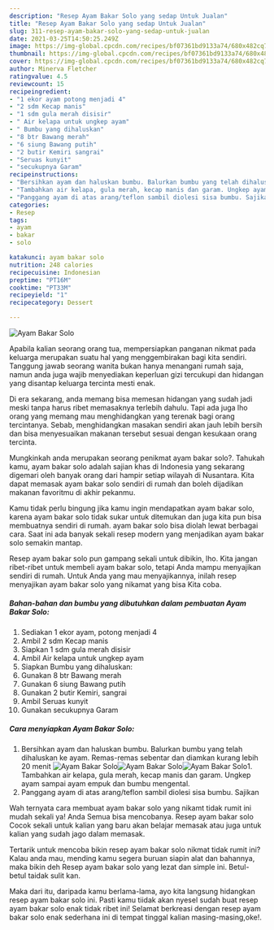 ```yaml
---
description: "Resep Ayam Bakar Solo yang sedap Untuk Jualan"
title: "Resep Ayam Bakar Solo yang sedap Untuk Jualan"
slug: 311-resep-ayam-bakar-solo-yang-sedap-untuk-jualan
date: 2021-03-25T14:50:25.249Z
image: https://img-global.cpcdn.com/recipes/bf07361bd9133a74/680x482cq70/ayam-bakar-solo-foto-resep-utama.jpg
thumbnail: https://img-global.cpcdn.com/recipes/bf07361bd9133a74/680x482cq70/ayam-bakar-solo-foto-resep-utama.jpg
cover: https://img-global.cpcdn.com/recipes/bf07361bd9133a74/680x482cq70/ayam-bakar-solo-foto-resep-utama.jpg
author: Minerva Fletcher
ratingvalue: 4.5
reviewcount: 15
recipeingredient:
- "1 ekor ayam potong menjadi 4"
- "2 sdm Kecap manis"
- "1 sdm gula merah disisir"
- " Air kelapa untuk ungkep ayam"
- " Bumbu yang dihaluskan"
- "8 btr Bawang merah"
- "6 siung Bawang putih"
- "2 butir Kemiri sangrai"
- "Seruas kunyit"
- "secukupnya Garam"
recipeinstructions:
- "Bersihkan ayam dan haluskan bumbu. Balurkan bumbu yang telah dihaluskan ke ayam. Remas-remas sebentar dan diamkan kurang lebih 20 menit"
- "Tambahkan air kelapa, gula merah, kecap manis dan garam. Ungkep ayam sampai ayam empuk dan bumbu mengental."
- "Panggang ayam di atas arang/teflon sambil diolesi sisa bumbu. Sajikan"
categories:
- Resep
tags:
- ayam
- bakar
- solo

katakunci: ayam bakar solo 
nutrition: 248 calories
recipecuisine: Indonesian
preptime: "PT16M"
cooktime: "PT33M"
recipeyield: "1"
recipecategory: Dessert

---
```



![Ayam Bakar Solo](https://img-global.cpcdn.com/recipes/bf07361bd9133a74/680x482cq70/ayam-bakar-solo-foto-resep-utama.jpg)

Apabila kalian seorang orang tua, mempersiapkan panganan nikmat pada keluarga merupakan suatu hal yang menggembirakan bagi kita sendiri. Tanggung jawab seorang  wanita bukan hanya menangani rumah saja, namun anda juga wajib menyediakan keperluan gizi tercukupi dan hidangan yang disantap keluarga tercinta mesti enak.

Di era  sekarang, anda memang bisa memesan hidangan yang sudah jadi meski tanpa harus ribet memasaknya terlebih dahulu. Tapi ada juga lho orang yang memang mau menghidangkan yang terenak bagi orang tercintanya. Sebab, menghidangkan masakan sendiri akan jauh lebih bersih dan bisa menyesuaikan makanan tersebut sesuai dengan kesukaan orang tercinta. 



Mungkinkah anda merupakan seorang penikmat ayam bakar solo?. Tahukah kamu, ayam bakar solo adalah sajian khas di Indonesia yang sekarang digemari oleh banyak orang dari hampir setiap wilayah di Nusantara. Kita dapat memasak ayam bakar solo sendiri di rumah dan boleh dijadikan makanan favoritmu di akhir pekanmu.

Kamu tidak perlu bingung jika kamu ingin mendapatkan ayam bakar solo, karena ayam bakar solo tidak sukar untuk ditemukan dan juga kita pun bisa membuatnya sendiri di rumah. ayam bakar solo bisa diolah lewat berbagai cara. Saat ini ada banyak sekali resep modern yang menjadikan ayam bakar solo semakin mantap.

Resep ayam bakar solo pun gampang sekali untuk dibikin, lho. Kita jangan ribet-ribet untuk membeli ayam bakar solo, tetapi Anda mampu menyajikan sendiri di rumah. Untuk Anda yang mau menyajikannya, inilah resep menyajikan ayam bakar solo yang nikamat yang bisa Kita coba.

<!--inarticleads1-->

##### Bahan-bahan dan bumbu yang dibutuhkan dalam pembuatan Ayam Bakar Solo:

1. Sediakan 1 ekor ayam, potong menjadi 4
1. Ambil 2 sdm Kecap manis
1. Siapkan 1 sdm gula merah disisir
1. Ambil  Air kelapa untuk ungkep ayam
1. Siapkan  Bumbu yang dihaluskan:
1. Gunakan 8 btr Bawang merah
1. Gunakan 6 siung Bawang putih
1. Gunakan 2 butir Kemiri, sangrai
1. Ambil Seruas kunyit
1. Gunakan secukupnya Garam




<!--inarticleads2-->

##### Cara menyiapkan Ayam Bakar Solo:

1. Bersihkan ayam dan haluskan bumbu. Balurkan bumbu yang telah dihaluskan ke ayam. Remas-remas sebentar dan diamkan kurang lebih 20 menit
<img src="https://img-global.cpcdn.com/steps/6ce6128f8b325226/160x128cq70/ayam-bakar-solo-langkah-memasak-1-foto.jpg" alt="Ayam Bakar Solo"><img src="https://img-global.cpcdn.com/steps/0a7f39f472da75be/160x128cq70/ayam-bakar-solo-langkah-memasak-1-foto.jpg" alt="Ayam Bakar Solo"><img src="https://img-global.cpcdn.com/steps/586a94d9d7f7d81a/160x128cq70/ayam-bakar-solo-langkah-memasak-1-foto.jpg" alt="Ayam Bakar Solo">1. Tambahkan air kelapa, gula merah, kecap manis dan garam. Ungkep ayam sampai ayam empuk dan bumbu mengental.
1. Panggang ayam di atas arang/teflon sambil diolesi sisa bumbu. Sajikan




Wah ternyata cara membuat ayam bakar solo yang nikamt tidak rumit ini mudah sekali ya! Anda Semua bisa mencobanya. Resep ayam bakar solo Cocok sekali untuk kalian yang baru akan belajar memasak atau juga untuk kalian yang sudah jago dalam memasak.

Tertarik untuk mencoba bikin resep ayam bakar solo nikmat tidak rumit ini? Kalau anda mau, mending kamu segera buruan siapin alat dan bahannya, maka bikin deh Resep ayam bakar solo yang lezat dan simple ini. Betul-betul taidak sulit kan. 

Maka dari itu, daripada kamu berlama-lama, ayo kita langsung hidangkan resep ayam bakar solo ini. Pasti kamu tiidak akan nyesel sudah buat resep ayam bakar solo enak tidak ribet ini! Selamat berkreasi dengan resep ayam bakar solo enak sederhana ini di tempat tinggal kalian masing-masing,oke!.

